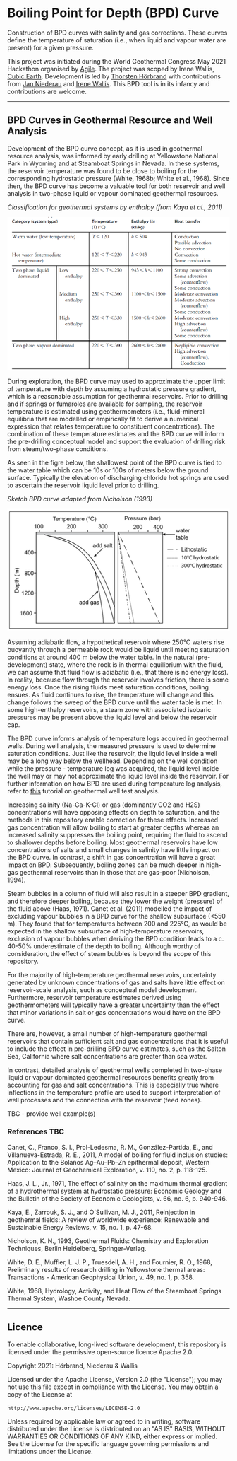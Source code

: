 # Boiling Point for Depth (BPD) Curve

Construction of BPD curves with salinity and gas corrections. These curves define the temperature of saturation (i.e., when liquid and vapour water are present) for a given pressure.

This project was initiated during the World Geothermal Congress May 2021 Hackathon organised by [Agile](https://agilescientific.com/). The project was scoped by Irene Wallis, [Cubic Earth](https://www.cubicearth.nz/). Development is led by [Thorsten Hörbrand](https://github.com/thoerbr) with contributions from [Jan Niederau](https://github.com/Japhiolite) and [Irene Wallis](https://github.com/ICWallis). This BPD tool is in its infancy and contributions are welcome. 

***
## BPD Curves in Geothermal Resource and Well Analysis

Development of the BPD curve concept, as it is used in geothermal resource analysis, was informed by early drilling at Yellowstone National Park in Wyoming and at Steamboat Springs in Nevada. In these systems, the reservoir temperature was found to be close to boiling for the corresponding hydrostatic pressure (White, 1968b; White et al., 1968). Since then, the BPD curve has become a valuable tool for both reservoir and well analysis in two-phase liquid or vapour dominated geothermal resources. 

_Classification for geothermal systems by enthalpy (from Kaya et al., 2011)_

![system-types](https://github.com/Geothermal-Fluids/bpd_curve/blob/main/system-types.png)

During exploration, the BPD curve may used to approximate the upper limit of temperature with depth by assuming a hydrostatic pressure gradient, which is a reasonable assumption for geothermal reservoirs. Prior to drilling and if springs or fumaroles are available for sampling, the reservoir temperature is estimated using geothermometers (i.e., fluid-mineral equilibria that are modelled or empirically fit to derive a numerical expression that relates temperature to constituent concentrations). The combination of these temperature estimates and the BPD curve will inform the pre-drilling conceptual model and support the evaluation of drilling risk from steam/two-phase conditions. 

As seen in the figre below, the shallowest point of the BPD curve is tied to the water table which can be 10s or 100s of meters below the ground surface. Typically the elevation of discharging chloride hot springs are used to ascertain the reservoir liquid level prior to drilling.

_Sketch BPD curve adapted from Nicholson (1993)_

![BPD-Curve-Concept](https://github.com/Geothermal-Fluids/bpd_curve/blob/main/bpd_concept.png)

Assuming adiabatic flow, a hypothetical reservoir where 250°C waters rise buoyantly through a permeable rock would be liquid until meeting saturation conditions at around 400 m below the water table. In the natural (pre-development) state, where the rock is in thermal equilibrium with the fluid, we can assume that fluid flow is adiabatic (i.e., that there is no energy loss). In reality, because flow through the reservoir involves friction, there is some energy loss. Once the rising fluids meet saturation conditions, boiling ensues. As fluid continues to rise, the temperature will change and this change follows the sweep of the BPD curve until the water table is met. In some high-enthalpy reservoirs, a steam zone with associated isobaric pressures may be present above the liquid level and below the reservoir cap.  

The BPD curve informs analysis of temperature logs acquired in geothermal wells. During well analysis, the measured pressure is used to determine saturation conditions. Just like the reservoir, the liquid level inside a well may be a long way below the wellhead. Depending on the well condition while the pressure - temperature log was acquired, the liquid level inside the well may or may not approximate the liquid level inside the reservoir. For further information on how BPD are used during temperature log analysis, refer to [this](https://github.com/ICWallis/T21-Tutorial-WellTestAnalysis) tutorial on geothermal well test analysis. 

Increasing salinity (Na-Ca-K-Cl) or gas (dominantly CO2 and H2S) concentrations will have opposing effects on depth to saturation, and the methods in this repository enable correction for these effects. Increased gas concentration will allow boiling to start at greater depths whereas an increased salinity suppresses the boiling point, requiring the fluid to ascend to shallower depths before boiling. Most geothermal reservoirs have low concentrations of salts and small changes in salinity have little impact on the BPD curve. In contrast, a shift in gas concentration will have a great impact on BPD. Subsequently, boiling zones can be much deeper in high-gas geothermal reservoirs than in those that are gas-poor (Nicholson, 1994). 

Steam bubbles in a column of fluid will also result in a steeper BPD gradient, and therefore deeper boiling, because they lower the weight (pressure) of the fluid above (Haas, 1971). Canet et al. (2011) modelled the impact of excluding vapour bubbles in a BPD curve for the shallow subsurface (<550 m). They found that for temperatures between 200 and 225°C, as would be expected in the shallow subsurface of high-temperature reservoirs, exclusion of vapour bubbles when deriving the BPD condition leads to a c. 40-50% underestimate of the depth to boiling. Although worthy of consideration, the effect of steam bubbles is beyond the scope of this repository.

For the majority of high-temperature geothermal reservoirs, uncertainty generated by unknown concentrations of gas and salts have little effect on reservoir-scale analysis, such as conceptual model development. Furthermore, reservoir temperature estimates derived using geothermometers will typically have a greater uncertainty than the effect that minor variations in salt or gas concentrations would have on the BPD curve.  

There are, however, a small number of high-temperature geothermal reservoirs that contain sufficient salt and gas concentrations that it is useful to include the effect in pre-drilling BPD curve estimates, such as the Salton Sea, California where salt concentrations are greater than sea water.

In contrast, detailed analysis of geothermal wells completed in two-phase liquid or vapour dominated geothermal resources benefits greatly from accounting for gas and salt concentrations. This is especially true where inflections in the temperature profile are used to support interpretation of well processes and the connection with the reservoir (feed zones).  

TBC - provide well example(s)

### References TBC

Canet, C., Franco, S. I., Prol-Ledesma, R. M., González-Partida, E., and Villanueva-Estrada, R. E., 2011, A model of boiling for fluid inclusion studies: Application to the Bolaños Ag–Au–Pb–Zn epithermal deposit, Western Mexico: Journal of Geochemical Exploration, v. 110, no. 2, p. 118-125.

Haas, J. L., Jr., 1971, The effect of salinity on the maximum thermal gradient of a hydrothermal system at hydrostatic pressure: Economic Geology and the Bulletin of the Society of Economic Geologists, v. 66, no. 6, p. 940-946.

Kaya, E., Zarrouk, S. J., and O'Sullivan, M. J., 2011, Reinjection in geothermal fields: A review of worldwide experience: Renewable and Sustainable Energy Reviews, v. 15, no. 1, p. 47-68.

Nicholson, K. N., 1993, Geothermal Fluids: Chemistry and Exploration Techniques, Berlin Heidelberg, Springer-Verlag.

White, D. E., Muffler, L. J. P., Truesdell, A. H., and Fournier, R. O., 1968, Preliminary results of research drilling in Yellowstone thermal areas: Transactions - American Geophysical Union, v. 49, no. 1, p. 358.

White, 1968, Hydrology, Activity, and Heat Flow of the Steamboat Springs Thermal System, Washoe County Nevada.

***
## Licence

To enable collaborative, long-lived software development, this repository is licensed under the permissive open-source licence Apache 2.0. 

Copyright 2021: Hörbrand, Niederau & Wallis

Licensed under the Apache License, Version 2.0 (the "License");
you may not use this file except in compliance with the License.
You may obtain a copy of the License at

    http://www.apache.org/licenses/LICENSE-2.0

Unless required by applicable law or agreed to in writing, software
distributed under the License is distributed on an "AS IS" BASIS,
WITHOUT WARRANTIES OR CONDITIONS OF ANY KIND, either express or implied.
See the License for the specific language governing permissions and
limitations under the License.